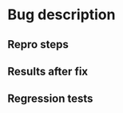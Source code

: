# Bug description
<!-- What's the problem you're encountering? How is this affecting your project? -->

## Repro steps
<!-- Write a list of instructions, as precise as possible, about how to see this bug occur.

The ideal level is either code diffs or shell commands. -->

## Results after fix
<!-- Run the same repro steps. What is the measurable change in behavior? -->

## Regression tests
<!-- What new automated tests have you added to ensure this bug doesn't come back? -->
